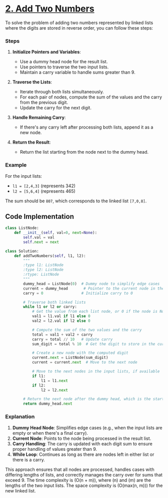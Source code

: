 # [2. Add Two Numbers](https://leetcode.com/problems/add-two-numbers/description/)

To solve the problem of adding two numbers represented by linked lists where the digits are stored in reverse order, you can follow these steps:

### Steps

1. **Initialize Pointers and Variables**:
   - Use a dummy head node for the result list.
   - Use pointers to traverse the two input lists.
   - Maintain a carry variable to handle sums greater than 9.

2. **Traverse the Lists**:
   - Iterate through both lists simultaneously.
   - For each pair of nodes, compute the sum of the values and the carry from the previous digit.
   - Update the carry for the next digit.

3. **Handle Remaining Carry**:
   - If there's any carry left after processing both lists, append it as a new node.

4. **Return the Result**:
   - Return the list starting from the node next to the dummy head.

### Example

For the input lists:
- `l1 = [2,4,3]` (represents 342)
- `l2 = [5,6,4]` (represents 465)

The sum should be `807`, which corresponds to the linked list `[7,0,8]`.

## Code Implementation

```python
class ListNode:
    def __init__(self, val=0, next=None):
        self.val = val
        self.next = next

class Solution:
    def addTwoNumbers(self, l1, l2):
        """
        :type l1: ListNode
        :type l2: ListNode
        :rtype: ListNode
        """
        dummy_head = ListNode(0)  # Dummy node to simplify edge cases
        current = dummy_head       # Pointer to the current node in the result list
        carry = 0                 # Initialize carry to 0

        # Traverse both linked lists
        while l1 or l2 or carry:
            # Get the value from each list node, or 0 if the node is None
            val1 = l1.val if l1 else 0
            val2 = l2.val if l2 else 0

            # Compute the sum of the two values and the carry
            total = val1 + val2 + carry
            carry = total // 10   # Update carry
            sum_digit = total % 10  # Get the digit to store in the current node

            # Create a new node with the computed digit
            current.next = ListNode(sum_digit)
            current = current.next  # Move to the next node

            # Move to the next nodes in the input lists, if available
            if l1:
                l1 = l1.next
            if l2:
                l2 = l2.next

        # Return the next node after the dummy head, which is the start of the result list
        return dummy_head.next
```

### Explanation

1. **Dummy Head Node**: Simplifies edge cases (e.g., when the input lists are empty or when there's a final carry).
2. **Current Node**: Points to the node being processed in the result list.
3. **Carry Handling**: The carry is updated with each digit sum to ensure proper handling of values greater than 9.
4. **While Loop**: Continues as long as there are nodes left in either list or there is a carry.

This approach ensures that all nodes are processed, handles cases with differing lengths of lists, and correctly manages the carry over for sums that exceed 9. The time complexity is \(O(n + m)\), where \(n\) and \(m\) are the lengths of the two input lists. The space complexity is \(O(max(n, m))\) for the new linked list.
